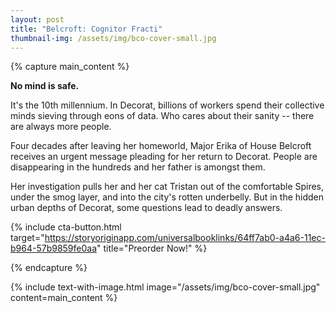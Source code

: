 ```yaml
---
layout: post
title: "Belcroft: Cognitor Fracti"
thumbnail-img: /assets/img/bco-cover-small.jpg
---
```


{% capture main_content %}
<p><strong>No mind is safe.</strong></p>
<p>It's the 10th millennium. In Decorat, billions of workers spend their collective minds sieving through eons of data. Who cares about their sanity -- there are always more people.</p>

<p>Four decades after leaving her homeworld, Major Erika of House Belcroft receives an urgent message pleading for her return to Decorat. People are disappearing in the hundreds and her father is amongst them.</p>

<p>Her investigation pulls her and her cat Tristan out of the comfortable Spires, under the smog layer, and into the city's rotten underbelly. But in the hidden urban depths of Decorat, some questions lead to deadly answers. </p>

{% include cta-button.html target="https://storyoriginapp.com/universalbooklinks/64ff7ab0-a4a6-11ec-b964-57b9859fe0aa" title="Preorder Now!" %}

{% endcapture %}

{% include text-with-image.html
    image="/assets/img/bco-cover-small.jpg"
    content=main_content
%}


